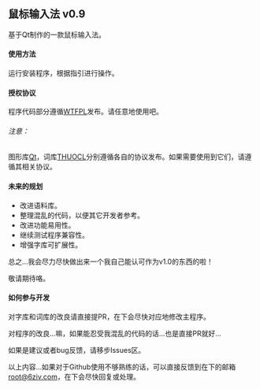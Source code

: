 ## 鼠标输入法 v0.9

基于Qt制作的一款鼠标输入法。



#### 使用方法

运行安装程序，根据指引进行操作。



#### 授权协议

程序代码部分遵循[WTFPL]( http://www.wtfpl.net/about/ )发布。请任意地使用吧。

###### 注意：

图形库[Qt](www.qt.io)，词库[THUOCL](http://thuocl.thunlp.org/ )分别遵循各自的协议发布。如果需要使用到它们，请遵循其相关协议。



#### 未来的规划

- 改进语料库。
- 整理混乱的代码，以便其它开发者参考。
- 改进功能易用性。
- 继续测试程序兼容性。
- 增强字库可扩展性。



总之…我会尽力尽快做出来一个我自己能认可作为v1.0的东西的啦！

敬请期待咯。



#### 如何参与开发

对字库和词库的改良请直接提PR，在下会尽快对应地修改主程序。

对程序的改良…嘛，如果能忍受我混乱的代码的话…也是直接PR就好…

如果是建议或者bug反馈，请移步Issues区。



以上内容…如果对于Github使用不够熟练的话，可以直接反馈到在下的邮箱[root@6ziv.com](mailto:root@6ziv.com)，在下会尽快回复或处理。

